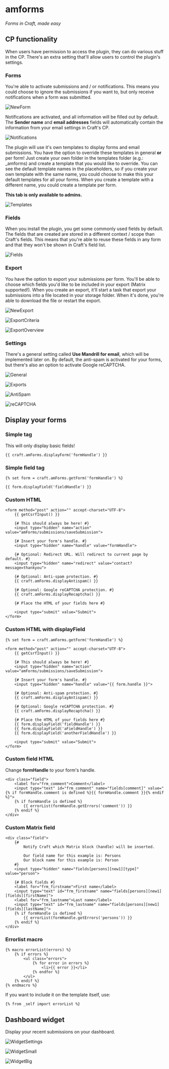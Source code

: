 # amforms

_Forms in Craft, made easy_

## CP functionality

When users have permission to access the plugin, they can do various stuff in the CP. There's an extra setting that'll allow users to control the plugin's settings.

### Forms

You're able to activate submissions and / or notifications. This means you could choose to ignore the submissions if you want to, but only receive notifications when a form was submitted.

![NewForm](https://raw.githubusercontent.com/am-impact/am-impact.github.io/master/img/readme/amforms/newform.png "NewForm")

Notifications are activated, and all information will be filled out by default. The **Sender name** and **email addresses** fields will automatically contain the information from your email settings in Craft's CP.

![Notifications](https://raw.githubusercontent.com/am-impact/am-impact.github.io/master/img/readme/amforms/notifications.png "Notifications")

The plugin will use it's own templates to display forms and email submissions. You have the option to override these templates in general **or** per form! Just create your own folder in the templates folder (e.g.: _amforms) and create a template that you would like to override. You can see the default template names in the placeholders, so if you create your own template with the same name, you could choose to make this your default templates for all your forms. When you create a template with a different name, you could create a template per form.

**This tab is only available to admins.**

![Templates](https://raw.githubusercontent.com/am-impact/am-impact.github.io/master/img/readme/amforms/templates.png "Templates")

### Fields

When you install the plugin, you get some commonly used fields by default. The fields that are created are stored in a different context / scope than Craft's fields. This means that you're able to reuse these fields in any form and that they won't be shown in Craft's field list.

![Fields](https://raw.githubusercontent.com/am-impact/am-impact.github.io/master/img/readme/amforms/fields.png "Fields")

### Export

You have the option to export your submissions per form. You'll be able to choose which fields you'd like to be included in your export (Matrix supported!). When you create an export, it'll start a task that export your submissions into a file located in your storage folder. When it's done, you're able to download the file or restart the export.

![NewExport](https://raw.githubusercontent.com/am-impact/am-impact.github.io/master/img/readme/amforms/newexport.png "NewExport")

![ExportCriteria](https://raw.githubusercontent.com/am-impact/am-impact.github.io/master/img/readme/amforms/exportcriteria.png "ExportCriteria")

![ExportOverview](https://raw.githubusercontent.com/am-impact/am-impact.github.io/master/img/readme/amforms/exportoverview.png "ExportOverview")

### Settings

There's a general setting called **Use Mandrill for email**, which will be implemented later on. By default, the anti-spam is activated for your forms, but there's also an option to activate Google reCAPTCHA.

![General](https://raw.githubusercontent.com/am-impact/am-impact.github.io/master/img/readme/amforms/general.png "General")

![Exports](https://raw.githubusercontent.com/am-impact/am-impact.github.io/master/img/readme/amforms/exports.png "Exports")

![AntiSpam](https://raw.githubusercontent.com/am-impact/am-impact.github.io/master/img/readme/amforms/antispam.png "AntiSpam")

![reCAPTCHA](https://raw.githubusercontent.com/am-impact/am-impact.github.io/master/img/readme/amforms/recaptcha.png "reCAPTCHA")


## Display your forms

### Simple tag

This will only display basic fields!

```
{{ craft.amForms.displayForm('formHandle') }}
```

### Simple field tag

```
{% set form = craft.amForms.getForm('formHandle') %}

{{ form.displayField('fieldHandle') }}
```

### Custom HTML

```
<form method="post" action="" accept-charset="UTF-8">
    {{ getCsrfInput() }}

    {# This should always be here! #}
    <input type="hidden" name="action" value="amForms/submissions/saveSubmission">

    {# Insert your form's handle. #}
    <input type="hidden" name="handle" value="formHandle">

    {# Optional: Redirect URL. Will redirect to current page by default. #}
    <input type="hidden" name="redirect" value="contact?message=thankyou">

    {# Optional: Anti-spam protection. #}
    {{ craft.amForms.displayAntispam() }}

    {# Optional: Google reCAPTCHA protection. #}
    {{ craft.amForms.displayRecaptcha() }}

    {# Place the HTML of your fields here #}

    <input type="submit" value="Submit">
</form>
```

### Custom HTML with displayField

```
{% set form = craft.amForms.getForm('formHandle') %}

<form method="post" action="" accept-charset="UTF-8">
    {{ getCsrfInput() }}

    {# This should always be here! #}
    <input type="hidden" name="action" value="amForms/submissions/saveSubmission">

    {# Insert your form's handle. #}
    <input type="hidden" name="handle" value="{{ form.handle }}">

    {# Optional: Anti-spam protection. #}
    {{ craft.amForms.displayAntispam() }}

    {# Optional: Google reCAPTCHA protection. #}
    {{ craft.amForms.displayRecaptcha() }}

    {# Place the HTML of your fields here #}
    {{ form.displayField('fieldHandle') }}
    {{ form.displayField('aFieldHandle') }}
    {{ form.displayField('anotherFieldHandle') }}

    <input type="submit" value="Submit">
</form>
```

### Custom field HTML

Change **formHandle** to your form's handle.

```
<div class="field">
    <label for="frm_comment">Comment</label>
    <input type="text" id="frm_comment" name="fields[comment]" value="{% if formHandle.comment is defined %}{{ formHandle.comment }}{% endif %}">
    {% if formHandle is defined %}
        {{ errorList(formHandle.getErrors('comment')) }}
    {% endif %}
</div>
```

### Custom Matrix field

```
<div class="field">
    {#
        Notify Craft which Matrix block (handle) will be inserted.

        Our field name for this example is: Persons
        Our block name for this example is: Person
    #}
    <input type="hidden" name="fields[persons][new1][type]" value="person">

    {# Block fields #}
    <label for="frm_firstname">First name</label>
    <input type="text" id="frm_firstname" name="fields[persons][new1][fields][firstName]">
    <label for="frm_lastname">Last name</label>
    <input type="text" id="frm_lastname" name="fields[persons][new1][fields][lastName]">
    {% if formHandle is defined %}
        {{ errorList(formHandle.getErrors('persons')) }}
    {% endif %}
</div>
```

### Errorlist macro

```
{% macro errorList(errors) %}
    {% if errors %}
        <ul class="errors">
            {% for error in errors %}
                <li>{{ error }}</li>
            {% endfor %}
        </ul>
    {% endif %}
{% endmacro %}
```

If you want to include it on the template itself, use:
```
{% from _self import errorList %}
```

## Dashboard widget

Display your recent submissions on your dashboard.

![WidgetSettings](https://raw.githubusercontent.com/am-impact/am-impact.github.io/master/img/readme/amforms/widgetsettings.png "WidgetSettings")

![WidgetSmall](https://raw.githubusercontent.com/am-impact/am-impact.github.io/master/img/readme/amforms/widgetsmall.png "WidgetSmall")

![WidgetBig](https://raw.githubusercontent.com/am-impact/am-impact.github.io/master/img/readme/amforms/widgetbig.png "WidgetBig")
